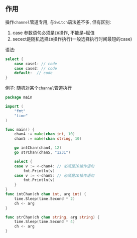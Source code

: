 ## 作用

操作`channel`管道专用, 与`Switch`语法差不多, 但有区别:

1. case 参数语句必须是`IO`操作, 不能是`=`赋值
2. secect是随机选择`IO`操作执行(一般选择执行时间最短的case)

语法:

```go
select {
	case case1: // code 
	case case2: // code 
	default:  // code 
}
```

例子: 随机对某个`channel`管道执行

```go
package main

import (
	"fmt"
	"time"
)

func main() {
	chan4 := make(chan int, 10)
	chan5 := make(chan string, 10)

	go intChan(chan4, 12)
	go strChan(chan5, "1231")

	select {
	case v := <-chan4: // 必须是IO操作语句
		fmt.Println(v)
	case v := <-chan5: // 必须是IO操作语句
		fmt.Println(v)
	}
}
func intChan(ch chan int, arg int) {
	time.Sleep(time.Second * 2)
	ch <- arg
}

func strChan(ch chan string, arg string) {
	time.Sleep(time.Second * 4)
	ch <- arg
}
```
